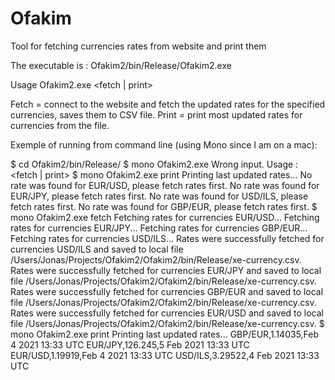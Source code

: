 # Ofakim
Tool for fetching currencies rates from website and print them

The executable is : Ofakim2/bin/Release/Ofakim2.exe

Usage Ofakim2.exe <fetch | print>

Fetch = connect to the website and fetch the updated rates for the specified currencies, saves them to CSV file.
Print = print most updated rates for currencies from the file.

Exemple of running from command line (using Mono since I am on a mac):

$ cd Ofakim2/bin/Release/
$ mono Ofakim2.exe 
Wrong input. Usage : <fetch | print>
$ mono Ofakim2.exe print
Printing last updated rates...
No rate was found for EUR/USD, please fetch rates first.
No rate was found for EUR/JPY, please fetch rates first.
No rate was found for USD/ILS, please fetch rates first.
No rate was found for GBP/EUR, please fetch rates first.
$ mono Ofakim2.exe fetch
Fetching rates for currencies EUR/USD...
Fetching rates for currencies EUR/JPY...
Fetching rates for currencies GBP/EUR...
Fetching rates for currencies USD/ILS...
Rates were successfully fetched for currencies USD/ILS and saved to local file /Users/Jonas/Projects/Ofakim2/Ofakim2/bin/Release/xe-currency.csv.
Rates were successfully fetched for currencies EUR/JPY and saved to local file /Users/Jonas/Projects/Ofakim2/Ofakim2/bin/Release/xe-currency.csv.
Rates were successfully fetched for currencies GBP/EUR and saved to local file /Users/Jonas/Projects/Ofakim2/Ofakim2/bin/Release/xe-currency.csv.
Rates were successfully fetched for currencies EUR/USD and saved to local file /Users/Jonas/Projects/Ofakim2/Ofakim2/bin/Release/xe-currency.csv.
$ mono Ofakim2.exe print
Printing last updated rates...
GBP/EUR,1.14035,Feb 4 2021 13:33 UTC
EUR/JPY,126.245,5 Feb 2021 13:33 UTC
EUR/USD,1.19919,Feb 4 2021 13:33 UTC
USD/ILS,3.29522,4 Feb 2021 13:33 UTC
